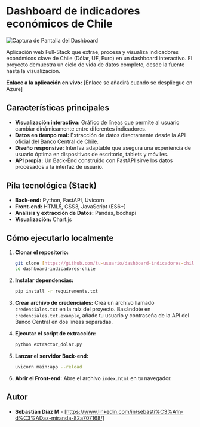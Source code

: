 # Dashboard de indicadores económicos de Chile

![Captura de Pantalla del Dashboard](https://github.com/user-attachments/assets/13960c38-1bea-43d3-b9c0-d5b96d8b8690)

Aplicación web Full-Stack que extrae, procesa y visualiza indicadores económicos clave de Chile (Dólar, UF, Euro) en un dashboard interactivo. El proyecto demuestra un ciclo de vida de datos completo, desde la fuente hasta la visualización.

**Enlace a la aplicación en vivo:** [Enlace se añadirá cuando se despliegue en Azure]

## Características principales
- **Visualización interactiva:** Gráfico de líneas que permite al usuario cambiar dinámicamente entre diferentes indicadores.
- **Datos en tiempo real:** Extracción de datos directamente desde la API oficial del Banco Central de Chile.
- **Diseño responsive:** Interfaz adaptable que asegura una experiencia de usuario óptima en dispositivos de escritorio, tablets y móviles.
- **API propia:** Un Back-End construido con FastAPI sirve los datos procesados a la interfaz de usuario.

## Pila tecnológica (Stack)
* **Back-end:** Python, FastAPI, Uvicorn
* **Front-end:** HTML5, CSS3, JavaScript (ES6+)
* **Análisis y extracción de Datos:** Pandas, bcchapi
* **Visualización:** Chart.js

## Cómo ejecutarlo localmente

1.  **Clonar el repositorio:**
    ```bash
    git clone [https://github.com/tu-usuario/dashboard-indicadores-chile.git](https://github.com/tu-usuario/dashboard-indicadores-chile.git)
    cd dashboard-indicadores-chile
    ```

2.  **Instalar dependencias:**
    ```bash
    pip install -r requirements.txt
    ```

3.  **Crear archivo de credenciales:**
    Crea un archivo llamado `credenciales.txt` en la raíz del proyecto. Basándote en `credenciales.txt.example`, añade tu usuario y contraseña de la API del Banco Central en dos líneas separadas.

4.  **Ejecutar el script de extracción:**
    ```bash
    python extractor_dolar.py
    ```

5.  **Lanzar el servidor Back-end:**
    ```bash
    uvicorn main:app --reload
    ```

6.  **Abrir el Front-end:**
    Abre el archivo `index.html` en tu navegador.

## Autor
* **Sebastian Díaz M** - [https://www.linkedin.com/in/sebasti%C3%A1n-d%C3%ADaz-miranda-82a707168/]
